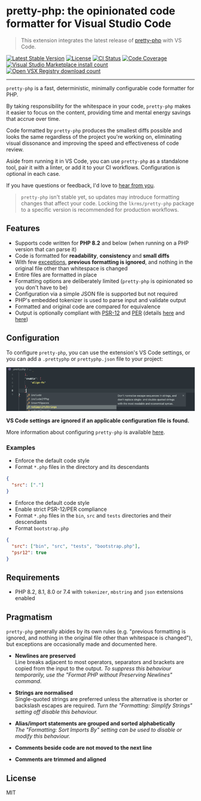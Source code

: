 # pretty-php: the opinionated code formatter for Visual Studio Code

> This extension integrates the latest release of [pretty-php][] with VS Code.

<p>
  <a href="https://packagist.org/packages/lkrms/pretty-php"><img src="https://poser.pugx.org/lkrms/pretty-php/v" alt="Latest Stable Version" /></a>
  <a href="https://packagist.org/packages/lkrms/pretty-php"><img src="https://poser.pugx.org/lkrms/pretty-php/license" alt="License" /></a>
  <a href="https://github.com/lkrms/pretty-php/actions"><img src="https://github.com/lkrms/pretty-php/actions/workflows/ci.yml/badge.svg" alt="CI Status" /></a>
  <a href="https://codecov.io/gh/lkrms/pretty-php"><img src="https://codecov.io/gh/lkrms/pretty-php/graph/badge.svg?token=W0KVZU718K" alt="Code Coverage" /></a>
  <a href="https://marketplace.visualstudio.com/items?itemName=lkrms.pretty-php"><img src="https://img.shields.io/visual-studio-marketplace/i/lkrms.pretty-php?label=Marketplace%20installs&color=%230066b8" alt="Visual Studio Marketplace install count" /></a>
  <a href="https://open-vsx.org/extension/lkrms/pretty-php"><img src="https://img.shields.io/open-vsx/dt/lkrms/pretty-php?label=Open%20VSX%20downloads&color=%23a60ee5" alt="Open VSX Registry download count" /></a>
</p>

---

`pretty-php` is a fast, deterministic, minimally configurable code formatter for
PHP.

By taking responsibility for the whitespace in your code, `pretty-php` makes it
easier to focus on the content, providing time and mental energy savings that
accrue over time.

Code formatted by `pretty-php` produces the smallest diffs possible and looks
the same regardless of the project you're working on, eliminating visual
dissonance and improving the speed and effectiveness of code review.

Aside from running it in VS Code, you can use `pretty-php` as a standalone tool,
pair it with a linter, or add it to your CI workflows. Configuration is optional
in each case.

If you have questions or feedback, I'd love to [hear from you][discuss].

> `pretty-php` isn't stable yet, so updates may introduce formatting changes
> that affect your code. Locking the `lkrms/pretty-php` package to a specific
> version is recommended for production workflows.

## Features

- Supports code written for **PHP 8.2** and below (when running on a PHP version
  that can parse it)
- Code is formatted for **readability**, **consistency** and **small diffs**
- With few [exceptions](#pragmatism), **previous formatting is ignored**, and
  nothing in the original file other than whitespace is changed
- Entire files are formatted in place
- Formatting options are deliberately limited (`pretty-php` is opinionated so
  you don't have to be)
- Configuration via a simple JSON file is supported but not required
- PHP's embedded tokenizer is used to parse input and validate output
- Formatted and original code are compared for equivalence
- Output is optionally compliant with [PSR-12][] and [PER][] (details
  [here][docs/PSR-12.md] and [here][PSR-12 issue])

## Configuration

To configure `pretty-php`, you can use the extension's VS Code settings, or you
can add a `.prettyphp` or `prettyphp.json` file to your project:

![.prettyphp file IntelliSense](images/json-schema-screenshot.png)

**VS Code settings are ignored if an applicable configuration file is found.**

More information about configuring `pretty-php` is available
[here][configuration].

### Examples

- Enforce the default code style
- Format `*.php` files in the directory and its descendants

```json
{
  "src": ["."]
}
```

- Enforce the default code style
- Enable strict PSR-12/PER compliance
- Format `*.php` files in the `bin`, `src` and `tests` directories and their
  descendants
- Format `bootstrap.php`

```json
{
  "src": ["bin", "src", "tests", "bootstrap.php"],
  "psr12": true
}
```

## Requirements

- PHP 8.2, 8.1, 8.0 or 7.4 with `tokenizer`, `mbstring` and `json` extensions
  enabled

## Pragmatism

`pretty-php` generally abides by its own rules (e.g. "previous formatting is
ignored, and nothing in the original file other than whitespace is changed"),
but exceptions are occasionally made and documented here.

- **Newlines are preserved** \
  Line breaks adjacent to most operators, separators and brackets are copied from
  the input to the output. _To suppress this behaviour temporarily, use the "Format
  PHP without Preserving Newlines" command._

- **Strings are normalised** \
  Single-quoted strings are preferred unless the alternative is shorter or backslash
  escapes are required. _Turn the "Formatting: Simplify Strings" setting off disable
  this behaviour._

- **Alias/import statements are grouped and sorted alphabetically** \
  _The "Formatting: Sort Imports By" setting can be used to disable or modify this
  behaviour._

- **Comments beside code are not moved to the next line**

- **Comments are trimmed and aligned**

## License

MIT

[configuration]:
  https://github.com/lkrms/pretty-php/blob/main/docs/Usage.md#configuration
[discuss]: https://github.com/lkrms/pretty-php/discussions
[PER]: https://www.php-fig.org/per/coding-style/
[pretty-php]: https://github.com/lkrms/pretty-php
[PSR-12]: https://www.php-fig.org/psr/psr-12/
[PSR-12 issue]: https://github.com/lkrms/pretty-php/issues/4
[docs/PSR-12.md]: https://github.com/lkrms/pretty-php/blob/main/docs/PSR-12.md

